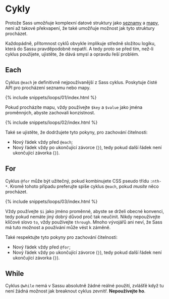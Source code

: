 
# Cykly

Protože Sass umožňuje komplexní datové struktury jako [seznamy](#lists) a [mapy](#maps), není až takové překvapení, že také umožňuje možnost jak tyto struktury procházet.

Každopádně, přítomnost cyklů obvykle implikuje středně složitou logiku, která do Sassu pravděpodobně nepatří. A tedy proto se před tím, než-li cyklus použijete, ujistěte, že dává smysl a opravdu řeší problém.

## Each

Cyklus `@each` je definitivně nejpoužívanější z Sass cyklus. Poskytuje čisté API pro procházení seznamu nebo mapy.

{% include snippets/loops/01/index.html %}

Pokud procházíte mapu, vždy používejte `$key` a `$value` jako jména proměnných, abyste zachovali konzistnost.

{% include snippets/loops/02/index.html %}

Také se ujistěte, že dodržujete tyto pokyny, pro zachování čitelnosti:

* Nový řádek vždy před `@each`;
* Nový řádek vždy po ukončující závorce (`}`), tedy pokud další řádek není ukončující závorka (`}`).

## For

Cyklus `@for` může být užitečný, pokud kombinujete CSS pseudo třídu `:nth-*`. Kromě tohoto případu preferujte spíše cyklus `@each`, pokud *musíte* něco procházet.

{% include snippets/loops/03/index.html %}

Vždy používejte `$i` jako jméno proměnné, abyste se drželi obecné konvenci, tedy pokud nemáte jiný dobrý důvod proč tak neučinit. Nikdy nepoužívejte klíčové slovo `to`, vždy používejte `through`. Mnoho vývojářů ani neví, že Sass má tuto možnost a používání může vést k záměně.

Také respektujte tyto pokyny pro zachování čitelnosti:

* Nový řádek vždy před `@for`;
* Nový řádek vždy po ukončující závorce (`}`), tedy pokud další řádek není ukončující závorka (`}`).

## While

Cyklus `@while` nemá v Sassu absolutně žádné reálné použití, zvlášťě když tu není žádná možnost jak breaknout cyklus zevnitř. **Nepoužívejte ho**.
